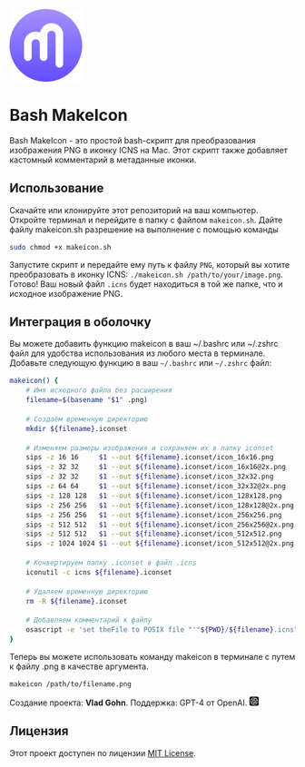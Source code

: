 <p align="left">
  <img src="./resouces/MakeIconApp.png" width="128" alt="Иконка Visual Studio Code">
</p>

# Bash MakeIcon
Bash MakeIcon - это простой bash-скрипт для преобразования изображения PNG в иконку ICNS на Mac. Этот скрипт также добавляет кастомный комментарий в метаданные иконки.

## Использование
Скачайте или клонируйте этот репозиторий на ваш компьютер.
Откройте терминал и перейдите в папку с файлом `makeicon.sh`.
Дайте файлу makeicon.sh разрешение на выполнение с помощью команды

```bash
sudo chmod +x makeicon.sh
```

Запустите скрипт и передайте ему путь к файлу `PNG`, который вы хотите преобразовать в иконку ICNS: `./makeicon.sh /path/to/your/image.png`.
Готово! Ваш новый файл `.icns` будет находиться в той же папке, что и исходное изображение PNG.

## Интеграция в оболочку
Вы можете добавить функцию makeicon в ваш ~/.bashrc или ~/.zshrc файл для удобства использования из любого места в терминале. Добавьте следующую функцию в ваш `~/.bashrc` или `~/.zshrc` файл:

```bash
makeicon() {
    # Имя исходного файла без расширения
    filename=$(basename "$1" .png)

    # Создаём временную директорию
    mkdir ${filename}.iconset

    # Изменяем размеры изображения и сохраняем их в папку iconset
    sips -z 16 16     $1 --out ${filename}.iconset/icon_16x16.png
    sips -z 32 32     $1 --out ${filename}.iconset/icon_16x16@2x.png
    sips -z 32 32     $1 --out ${filename}.iconset/icon_32x32.png
    sips -z 64 64     $1 --out ${filename}.iconset/icon_32x32@2x.png
    sips -z 128 128   $1 --out ${filename}.iconset/icon_128x128.png
    sips -z 256 256   $1 --out ${filename}.iconset/icon_128x128@2x.png
    sips -z 256 256   $1 --out ${filename}.iconset/icon_256x256.png
    sips -z 512 512   $1 --out ${filename}.iconset/icon_256x256@2x.png
    sips -z 512 512   $1 --out ${filename}.iconset/icon_512x512.png
    sips -z 1024 1024 $1 --out ${filename}.iconset/icon_512x512@2x.png

    # Конвертируем папку .iconset в файл .icns
    iconutil -c icns ${filename}.iconset

    # Удаляем временную директорию
    rm -R ${filename}.iconset

    # Добавляем комментарий к файлу
    osascript -e 'set theFile to POSIX file "'"${PWD}/${filename}.icns"'" as alias' -e 'tell application "Finder" to set comment of theFile to "2023©Made by VladGohn with AI"'
}
```
Теперь вы можете использовать команду makeicon в терминале с путем к файлу .png в качестве аргумента.
```bash
makeicon /path/to/filename.png
```

Создание проекта: **Vlad Gohn**. Поддержка: GPT-4 от OpenAI. <img width="16" height="16" src="./resouces/GPT4.svg">

## Лицензия
Этот проект доступен по лицензии [MIT License](./LICENSE).
